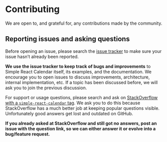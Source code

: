 # Contributing

We are open to, and grateful for, any contributions made by the community.

## Reporting issues and asking questions

Before opening an issue, please search the [issue tracker](https://github.com/toptal/simple-react-calendar/issues) to make sure your issue hasn’t already been reported.

**We use the issue tracker to keep track of bugs and improvements** to Simple React Calendar itself, its examples, and the documentation. We encourage you to open issues to discuss improvements, architecture, internal implementation, etc. If a topic has been discussed before, we will ask you to join the previous discussion.

For support or usage questions, please search and ask on [StackOverflow with a `simple-react-calendar` tag](https://stackoverflow.com/questions/tagged/simple-react-calendar). We ask you to do this because StackOverflow has a much better job at keeping popular questions visible. Unfortunately good answers get lost and outdated on GitHub.

**If you already asked at StackOverflow and still got no answers, post an issue with the question link, so we can either answer it or evolve into a bug/feature request.**
